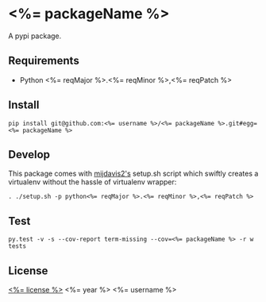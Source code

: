 # <%= packageName %>

A pypi package.

## Requirements

- Python <%= reqMajor %>.<%= reqMinor %>,<%= reqPatch %>

## Install

```
pip install git@github.com:<%= username %>/<%= packageName %>.git#egg=<%= packageName %>
```

## Develop

This package comes with [mijdavis2's](httpe://github.com/mijdavis2) setup.sh script which swiftly
creates a virtualenv without the hassle of virtualenv wrapper:

```
. ./setup.sh -p python<%= reqMajor %>.<%= reqMinor %>,<%= reqPatch %>
```

## Test

```
py.test -v -s --cov-report term-missing --cov=<%= packageName %> -r w tests
```

## License

[<%= license %>](LICENSE) <%= year %> <%= username %>

